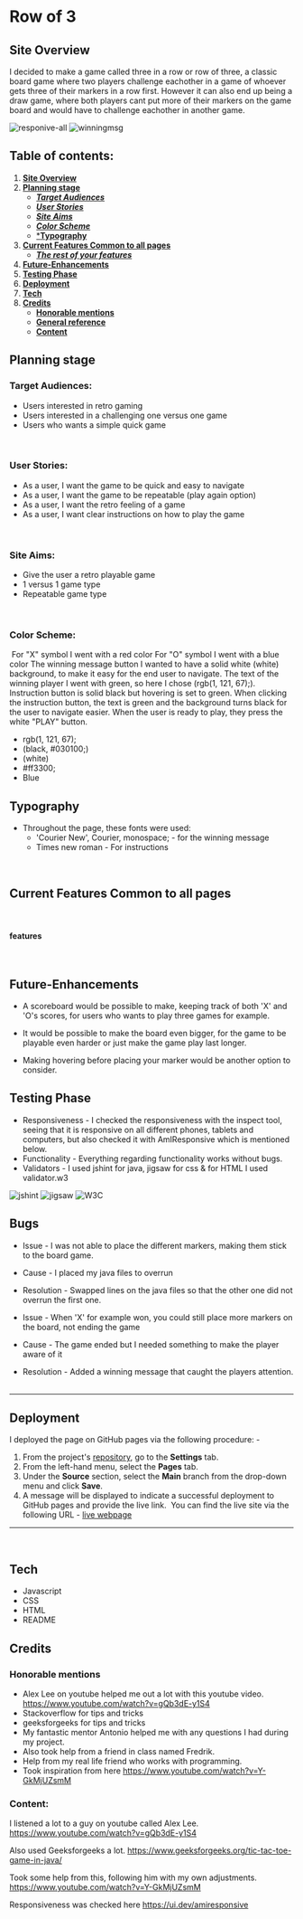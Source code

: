 # **Row of 3**
## **Site Overview**
I decided to make a game called three in a row or row of three, a classic board game where two players challenge eachother in a game of whoever gets three of their markers in a row first.
However it can also end up being a draw game, where both players cant put more of their markers on the game board and would have to challenge eachother in another game.

![responive-all](/assets/images/Responsive.all.png)
![winningmsg](/assets/images/Winning%20screen.png)​

## Table of contents:
1. [**Site Overview**](#site-overview)
1. [**Planning stage**](#planning-stage)
    * [***Target Audiences***](#target-audiences)
    * [***User Stories***](#user-stories)
    * [***Site Aims***](#site-aims)
    * [***Color Scheme***](#color-scheme)
    * [***Typography**](#typography)
1. [**Current Features Common to all pages**](#current-features-common-to-all-pages)
    * [***The rest of your features***](#features)
1. [**Future-Enhancements**](#future-enhancements)
1. [**Testing Phase**](#testing-phase)
1. [**Deployment**](#deployment)
1. [**Tech**](#tech)
1. [**Credits**](#credits)
    * [**Honorable mentions**](#honorable-mentions)
    * [**General reference**](#general-reference)
    * [**Content**](#content)
​
## **Planning stage**

### **Target Audiences:**
* Users interested in retro gaming 
* Users interested in a challenging one versus one game
* Users who wants a simple quick game

​
### **User Stories:**
* As a user, I want the game to be quick and easy to navigate
* As a user, I want the game to be repeatable (play again option)
* As a user, I want the retro feeling of a game
* As a user, I want clear instructions on how to play the game

​
### **Site Aims:**
* Give the user a retro playable game
* 1 versus 1 game type
* Repeatable game type

​
### **Color Scheme:**
​
For "X" symbol I went with a red color
For "O" symbol I went with a blue color
The winning message button I wanted to have a solid white (white) background, to make it easy for the end user to navigate.
The text of the winning player I went with green, so here I chose (rgb(1, 121, 67);).
Instruction button is solid black but hovering is set to green.
When clicking the instruction button, the text is green and the background turns black for the user to navigate easier.
When the user is ready to play, they press the white "PLAY" button.

* rgb(1, 121, 67);
* (black, #030100;)
* (white)
* #ff3300;
* Blue
​

## **Typography**
* Throughout the page, these fonts were used:
  * 'Courier New', Courier, monospace; - for the winning message
  * Times new roman - For instructions

​
## **Current Features Common to all pages**
​
#### **features**
​
## **Future-Enhancements**
* A scoreboard would be possible to make, keeping track of both 'X' and 'O's scores, for users who wants to play three games for example.
​
* It would be possible to make the board even bigger, for the game to be playable even harder or just make the game play last longer.

* Making hovering before placing your marker would be another option to consider.
​

## **Testing Phase**
* Responsiveness -  I checked the responsiveness with the inspect tool, seeing that it is responsive on all different phones, tablets and computers, but also checked it with AmIResponsive which is mentioned below.
​
* Functionality - Everything regarding functionality works without bugs.
​
* Validators - I used jshint for java, jigsaw for css & for HTML I used validator.w3

![jshint](/assets/images/jshint.png)
![jigsaw](/assets/images/Jigsaw.png)
![W3C](/assets/images/W3C.html.png)

## **Bugs**
* Issue - I was not able to place the different markers, making them stick to the board game.
* Cause - I placed my java files to overrun
* Resolution - Swapped lines on the java files so that the other one did not overrun the first one.

* Issue - When 'X' for example won, you could still place more markers on the board, not ending the game
* Cause - The game ended but I needed something to make the player aware of it
* Resolution - Added a winning message that caught the players attention.
​
***
## **Deployment**
I deployed the page on GitHub pages via the following procedure: -
​
1. From the project's [repository](https://github.com/Gomsur/Project-2), go to the **Settings** tab.
2. From the left-hand menu, select the **Pages** tab.
3. Under the **Source** section, select the **Main** branch from the drop-down menu and click **Save**.
4. A message will be displayed to indicate a successful deployment to GitHub pages and provide the live link.
​
You  can find the live site via the following URL - [live webpage](https://gomsur.github.io/Project-2/)
***
​
## **Tech**
- Javascript
- CSS
- HTML
- README
​

## **Credits**
### **Honorable mentions**
* Alex Lee on youtube helped me out a lot with this youtube video. https://www.youtube.com/watch?v=gQb3dE-y1S4
* Stackoverflow for tips and tricks
* geeksforgeeks for tips and tricks
* My fantastic mentor Antonio helped me with any questions I had during my project.
* Also took help from a friend in class named Fredrik.
* Help from my real life friend who works with programming.
* Took inspiration from here https://www.youtube.com/watch?v=Y-GkMjUZsmM

### **Content:**
I listened a lot to a guy on youtube called Alex Lee.
https://www.youtube.com/watch?v=gQb3dE-y1S4

Also used Geeksforgeeks a lot.
https://www.geeksforgeeks.org/tic-tac-toe-game-in-java/

Took some help from this, following him with my own adjustments.
https://www.youtube.com/watch?v=Y-GkMjUZsmM

Responsiveness was checked here
https://ui.dev/amiresponsive
​